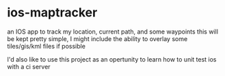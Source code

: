 # ios-maptracker
an IOS app to track my location, current path, and some waypoints 
this will be kept pretty simple, I might include the ability to overlay some tiles/gis/kml files if possible

I'd also like to use this project as an opertunity to learn how to unit test ios with a ci server
